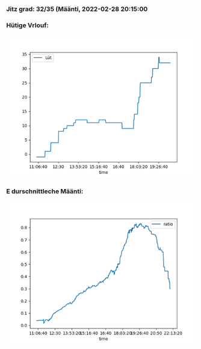 ### Jitz grad: 32/35 (Määnti, 2022-02-28 20:15:00

### Hütige Vrlouf:
![Graph](Today.png)

### E durschnittleche Määnti:
![Graph](Määnti.png)